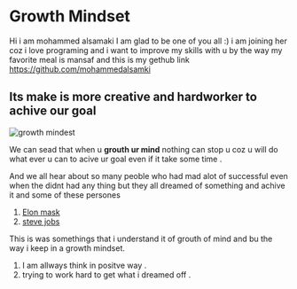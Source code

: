 # Growth Mindset

Hi i am mohammed alsamaki
I am glad to be one of you all :) 
i am joining her coz i love programing and i want to improve my skills with u 
by the way my favorite meal is mansaf and this is my gethub link 
https://github.com/mohammedalsamki


## Its make is more creative and hardworker to achive our goal 


![growth mindest](https://www.insighttycoon.com/wp-content/uploads/2020/09/growth-mindset-626x313.jpg)


We can sead that when u **grouth ur mind** nothing can stop u coz u will do what ever u can to acive ur goal even if it take some time .

And we all hear about so many peoble who had mad alot of successful even when the didnt had any thing but they all dreamed of something and achive it and some of these persones 

1. [Elon mask](https://twitter.com/elonmusk?lang=ar)
2. [steve jobs](https://ar.wikipedia.org/wiki/%D8%B3%D8%AA%D9%8A%D9%81_%D8%AC%D9%88%D8%A8%D8%B2)


This is was somethings that i understand it of grouth of mind and bu the way i keep in a growth mindset.
1. I am allways think in positve way .
2. trying to work hard to get what i dreamed off .



